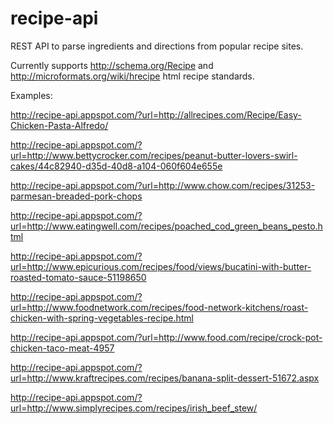 # recipe-api
REST API to parse ingredients and directions from popular recipe sites.

Currently supports http://schema.org/Recipe and http://microformats.org/wiki/hrecipe html recipe standards.

Examples:

http://recipe-api.appspot.com/?url=http://allrecipes.com/Recipe/Easy-Chicken-Pasta-Alfredo/

http://recipe-api.appspot.com/?url=http://www.bettycrocker.com/recipes/peanut-butter-lovers-swirl-cakes/44c82940-d35d-40d8-a104-060f604e655e

http://recipe-api.appspot.com/?url=http://www.chow.com/recipes/31253-parmesan-breaded-pork-chops

http://recipe-api.appspot.com/?url=http://www.eatingwell.com/recipes/poached_cod_green_beans_pesto.html

http://recipe-api.appspot.com/?url=http://www.epicurious.com/recipes/food/views/bucatini-with-butter-roasted-tomato-sauce-51198650

http://recipe-api.appspot.com/?url=http://www.foodnetwork.com/recipes/food-network-kitchens/roast-chicken-with-spring-vegetables-recipe.html

http://recipe-api.appspot.com/?url=http://www.food.com/recipe/crock-pot-chicken-taco-meat-4957

http://recipe-api.appspot.com/?url=http://www.kraftrecipes.com/recipes/banana-split-dessert-51672.aspx

http://recipe-api.appspot.com/?url=http://www.simplyrecipes.com/recipes/irish_beef_stew/
